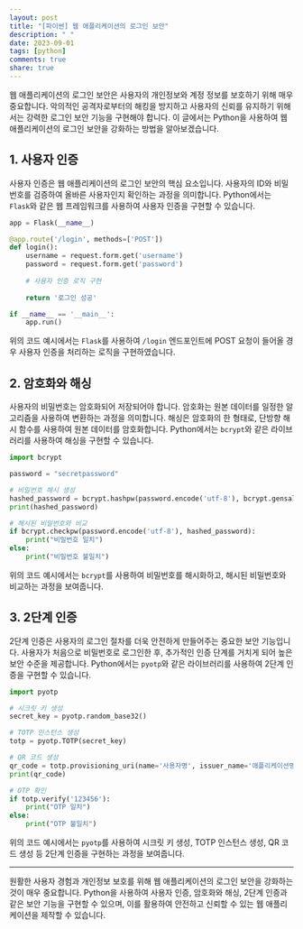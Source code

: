 ```yaml
---
layout: post
title: "[파이썬] 웹 애플리케이션의 로그인 보안"
description: " "
date: 2023-09-01
tags: [python]
comments: true
share: true
---
```


웹 애플리케이션의 로그인 보안은 사용자의 개인정보와 계정 정보를 보호하기 위해 매우 중요합니다. 악의적인 공격자로부터의 해킹을 방지하고 사용자의 신뢰를 유지하기 위해서는 강력한 로그인 보안 기능을 구현해야 합니다. 이 글에서는 Python을 사용하여 웹 애플리케이션의 로그인 보안을 강화하는 방법을 알아보겠습니다.

## 1. 사용자 인증

사용자 인증은 웹 애플리케이션의 로그인 보안의 핵심 요소입니다. 사용자의 ID와 비밀번호를 검증하여 올바른 사용자인지 확인하는 과정을 의미합니다. Python에서는 `Flask`와 같은 웹 프레임워크를 사용하여 사용자 인증을 구현할 수 있습니다.

```python
app = Flask(__name__)

@app.route('/login', methods=['POST'])
def login():
    username = request.form.get('username')
    password = request.form.get('password')
    
    # 사용자 인증 로직 구현
    
    return '로그인 성공'

if __name__ == '__main__':
    app.run()
```

위의 코드 예시에서는 `Flask`를 사용하여 `/login` 엔드포인트에 POST 요청이 들어올 경우 사용자 인증을 처리하는 로직을 구현하였습니다.

## 2. 암호화와 해싱

사용자의 비밀번호는 암호화되어 저장되어야 합니다. 암호화는 원본 데이터를 일정한 알고리즘을 사용하여 변환하는 과정을 의미합니다. 해싱은 암호화의 한 형태로, 단방향 해시 함수를 사용하여 원본 데이터를 암호화합니다. Python에서는 `bcrypt`와 같은 라이브러리를 사용하여 해싱을 구현할 수 있습니다.

```python
import bcrypt

password = "secretpassword"

# 비밀번호 해시 생성
hashed_password = bcrypt.hashpw(password.encode('utf-8'), bcrypt.gensalt())
print(hashed_password)

# 해시된 비밀번호와 비교
if bcrypt.checkpw(password.encode('utf-8'), hashed_password):
    print("비밀번호 일치")
else:
    print("비밀번호 불일치")
```

위의 코드 예시에서는 `bcrypt`를 사용하여 비밀번호를 해시화하고, 해시된 비밀번호와 비교하는 과정을 보여줍니다.

## 3. 2단계 인증

2단계 인증은 사용자의 로그인 절차를 더욱 안전하게 만들어주는 중요한 보안 기능입니다. 사용자가 처음으로 비밀번호로 로그인한 후, 추가적인 인증 단계를 거치게 되어 높은 보안 수준을 제공합니다. Python에서는 `pyotp`와 같은 라이브러리를 사용하여 2단계 인증을 구현할 수 있습니다.

```python
import pyotp

# 시크릿 키 생성
secret_key = pyotp.random_base32()

# TOTP 인스턴스 생성
totp = pyotp.TOTP(secret_key)

# QR 코드 생성
qr_code = totp.provisioning_uri(name='사용자명', issuer_name='애플리케이션명')
print(qr_code)

# OTP 확인
if totp.verify('123456'):
    print("OTP 일치")
else:
    print("OTP 불일치")
```

위의 코드 예시에서는 `pyotp`를 사용하여 시크릿 키 생성, TOTP 인스턴스 생성, QR 코드 생성 등 2단계 인증을 구현하는 과정을 보여줍니다.

---

원활한 사용자 경험과 개인정보 보호를 위해 웹 애플리케이션의 로그인 보안을 강화하는 것이 매우 중요합니다. Python을 사용하여 사용자 인증, 암호화와 해싱, 2단계 인증과 같은 보안 기능을 구현할 수 있으며, 이를 활용하여 안전하고 신뢰할 수 있는 웹 애플리케이션을 제작할 수 있습니다.